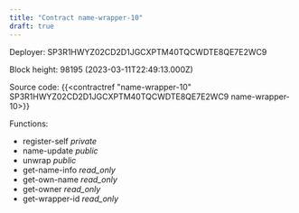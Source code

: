 ```yaml
---
title: "Contract name-wrapper-10"
draft: true
---
```

Deployer: SP3R1HWYZ02CD2D1JGCXPTM40TQCWDTE8QE7E2WC9


 



Block height: 98195 (2023-03-11T22:49:13.000Z)

Source code: {{<contractref "name-wrapper-10" SP3R1HWYZ02CD2D1JGCXPTM40TQCWDTE8QE7E2WC9 name-wrapper-10>}}

Functions:

* register-self _private_
* name-update _public_
* unwrap _public_
* get-name-info _read_only_
* get-own-name _read_only_
* get-owner _read_only_
* get-wrapper-id _read_only_
